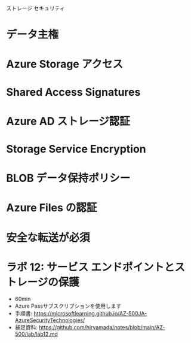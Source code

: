 ストレージ セキュリティ

# データ主権

# Azure Storage アクセス

# Shared Access Signatures

# Azure AD ストレージ認証

# Storage Service Encryption

# BLOB データ保持ポリシー

# Azure Files の認証

# 安全な転送が必須

# ラボ 12: サービス エンドポイントとストレージの保護

- 60min
- Azure Passサブスクリプションを使用します
- 手順書: https://microsoftlearning.github.io/AZ-500JA-AzureSecurityTechnologies/
- 補足資料: https://github.com/hiryamada/notes/blob/main/AZ-500/lab/lab12.md


